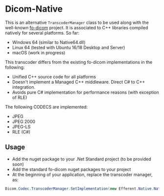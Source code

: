 # Dicom-Native

This is an alternative `TranscoderManager` class to be used along with the well-known [fo-dicom](https://github.com/fo-dicom/fo-dicom) project. It is associated to C++ libraries compiled natively for several platforms. So far:
- Windows 64 (similar to Native64.dll)
- Linux 64 (tested with Ubuntu 16/18 Desktop and Server)
- macOS (work in progress)

This transcoder differs from the existing fo-dicom implementations in the following:
- Unified C++ source code for all platforms
- Doesn't implement a Managed C++ middleware. Direct C# to C++ integration.
- Avoids pure C# implementation for performance reasons (with exception of RLE)

The following CODECS are implemented:
- JPEG
- JPEG 2000
- JPEG-LS
- RLE (C#)

## Usage

- Add the nuget package to your .Net Standard project (to be provided soon)
- Add the standard fo-dicom nuget packages to your project
- At the beginning of your application, replace the transcoder manager, as:
````C#
Dicom.Codec.TranscoderManager.SetImplementation(new Efferent.Native.NativeTranscoderManager());
````

